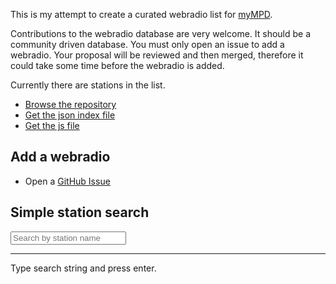 This is my attempt to create a curated webradio list for [myMPD](https://github.com/jcorporation/myMPD).

Contributions to the webradio database are very welcome. It should be a community driven database. You must only open an issue to add a webradio. Your proposal will be reviewed and then merged, therefore it could take some time before the webradio is added.

Currently there are <span id="stationCount"></span> stations in the list.

- [Browse the repository](https://github.com/jcorporation/webradiodb)
- [Get the json index file](https://jcorporation.github.io/webradiodb/db/index/webradios.min.json)
- [Get the js file](https://jcorporation.github.io/webradiodb/db/index/webradios.min.js)

## Add a webradio

- Open a [GitHub Issue](https://github.com/jcorporation/webradiodb/issues/new?template=add-webradio.yml)

## Simple station search

<input type="search" value="" id="searchstr" placeholder="Search by station name"/>
<hr/>
<div id="result">Type search string and press enter.</div>

<script src="db/index/webradios.min.js"></script>
<script src="assets/js/radiodb.js"></script>
